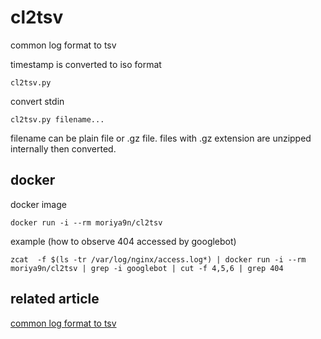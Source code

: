 # cl2tsv
common log format to tsv

timestamp is converted to iso format

```
cl2tsv.py
```

convert stdin

```
cl2tsv.py filename...
```

filename can be plain file or .gz file.
files with .gz extension are unzipped internally then converted.

## docker

docker image

```
docker run -i --rm moriya9n/cl2tsv
```

example (how to observe 404 accessed by googlebot)

```
zcat  -f $(ls -tr /var/log/nginx/access.log*) | docker run -i --rm moriya9n/cl2tsv | grep -i googlebot | cut -f 4,5,6 | grep 404
```

## related article

[common log format to tsv](https://kizamiudn.xyz/linux/common-log-format-to-tsv/)
